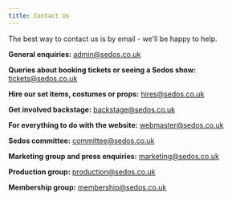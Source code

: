 ```yaml
---
title: Contact Us
---
```

The best way to contact us is by email - we'll be happy to help. 

**General enquiries:** [admin@sedos.co.uk](admin@sedos.co.uk)

**Queries about booking tickets or seeing a Sedos show:** [tickets@sedos.co.uk](tickets@sedos.co.uk)

**Hire our set items, costumes or props:** [hires@sedos.co.uk](hires@sedos.co.uk)

**Get involved backstage:** [backstage@sedos.co.uk](backstage@sedos.co.uk)

**For everything to do with the website:** [webmaster@sedos.co.uk](mailto:webmaster@sedos.co.uk)

**Sedos committee:** [committee@sedos.co.uk](committee@sedos.co.uk)

**Marketing group and press enquiries:** [marketing@sedos.co.uk](marketing@sedos.co.uk)

**Production group:** [production@sedos.co.uk](production@sedos.co.uk)

**Membership group:** [membership@sedos.co.uk](membership@sedos.co.uk)